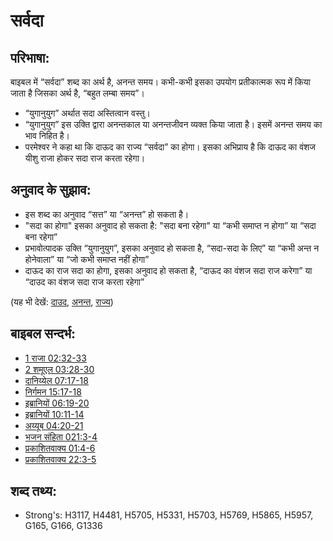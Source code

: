# सर्वदा #

## परिभाषा: ##

बाइबल में “सर्वदा” शब्द का अर्थ है, अनन्त समय। कभी-कभी इसका उपयोग प्रतीकात्मक रूप में किया जाता है जिसका अर्थ है, “बहुत लम्बा समय”।

* “युगानुयुग” अर्थात सदा अस्तित्वान वस्तु।
* “युगानुयुग” इस उक्ति द्वारा अनन्तकाल या अनन्तजीवन व्यक्त किया जाता है। इसमें अनन्त समय का भाव निहित है।
* परमेश्वर ने कहा था कि दाऊद का राज्य “सर्वदा” का होगा। इसका अभिप्राय है कि दाऊद का वंशज यीशु राजा होकर सदा राज करता रहेगा। 

## अनुवाद के सुझाव: ##

* इस शब्द का अनुवाद “सत्त” या “अनन्त” हो सकता है।
* "सदा का होगा" इसका अनुवाद हो सकता है: "सदा बना रहेगा" या “कभी समाप्त न होगा” या “सदा बना रहेगा”
* प्रभावोत्पादक उक्ति “युगानुयुग”, इसका अनुवाद हो सकता है, “सदा-सदा के लिए” या “कभी अन्त न होनेवाला” या “जो कभी समाप्त नहीं होगा”
* दाऊद का राज सदा का होगा, इसका अनुवाद हो सकता है, “दाऊद का वंशज सदा राज करेगा” या “दाउद का वंशज सदा राज करता रहेगा”

(यह भी देखें: [दाउद](../names/david.md), [अनन्त](../kt/eternity.md), [राज्य](../other/reign.md))

## बाइबल सन्दर्भ: ##

* [1 राजा 02:32-33](rc://hi/tn/help/1ki/02/32)
* [2 शमूएल 03:28-30](rc://hi/tn/help/2sa/03/28)
* [दानिय्येल 07:17-18](rc://hi/tn/help/dan/07/17)
* [निर्गमन 15:17-18](rc://hi/tn/help/exo/15/17)
* [इब्रानियों 06:19-20](rc://hi/tn/help/heb/06/19)
* [इब्रानियों 10:11-14](rc://hi/tn/help/heb/10/11)
* [अय्यूब 04:20-21](rc://hi/tn/help/job/04/20)
* [भजन संहिता 021:3-4](rc://hi/tn/help/psa/021/003)
* [प्रकाशितवाक्य  01:4-6](rc://hi/tn/help/rev/01/04)
* [प्रकाशितवाक्य  22:3-5](rc://hi/tn/help/rev/22/03)

## शब्द तथ्य: ##

* Strong's: H3117, H4481, H5705, H5331, H5703, H5769, H5865, H5957, G165, G166, G1336
